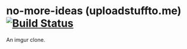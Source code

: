 no-more-ideas (uploadstuffto.me)
[![Build Status](https://travis-ci.org/Margatroid/no-more-ideas.png)](https://travis-ci.org/Margatroid/no-more-ideas)
=============

An imgur clone.
